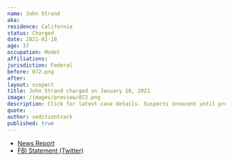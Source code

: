 ```yaml
---
name: John Strand
aka:
residence: California
status: Charged
date: 2021-01-18
age: 37
occupation: Model
affiliations:
jurisdiction: Federal
before: 072.png
after:
layout: suspect
title: John Strand charged on January 18, 2021
image: /images/preview/072.png
description: Click for latest case details. Suspects innocent until proven guilty.
quote:
author: seditiontrack
published: true
---
```


- [News Report](https://losangeles.cbslocal.com/2021/01/19/beverly-hills-salon-owner-gina-bisignano-2-others-arrested-for-capitol-riots/)
- [FBI Statement (Twitter)](https://twitter.com/FBILosAngeles/status/1351604985210040326?s=20)